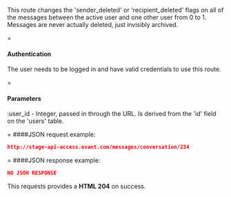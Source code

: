 <!-- --- title: DELETE /messages/conversation/:user_id -->

This route changes the 'sender_deleted' or 'recipient_deleted' flags on all of the messages between the active user and one other user from 0 to 1. Messages are never actually deleted, just invisibly archived.

=
#### Authentication

The user needs to be logged in and have valid credentials to use this route.

=
#### Parameters

:user_id - Integer, passed in through the URL. Is derived from the 'id' field on the 'users' table.

=
####JSON request example:
```json
http://stage-api-access.evant.com/messages/conversation/234
```

=
####JSON response example:

```json
NO JSON RESPONSE
```

This requests provides a <strong>HTML 204</strong> on success.